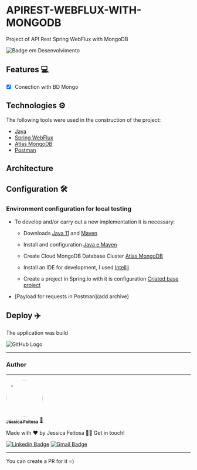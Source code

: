 # APIREST-WEBFLUX-WITH-MONGODB

Project of API Rest Spring WebFlux with MongoDB

![Badge em Desenvolvimento](http://img.shields.io/static/v1?label=STATUS&message=EM%20DESENVOLVIMENTO&color=GREEN&style=for-the-badge)

## Features 💻

- [x] Conection with BD Mongo

## Technologies ⚙️


The following tools were used in the construction of the project:

- [Java](https://www.devmedia.com.br/instalacao-e-configuracao-do-pacote-java-jdk/23749)
- [Spring WebFlux](https://medium.com/@michellibrito/spring-webflux-f611c8256c53)
- [Atlas MongoDB](https://medium.com/nstech/programa%C3%A7%C3%A3o-reativa-com-spring-boot-webflux-e-mongodb-chega-de-sofrer-f92fb64517c3)
- [Postman](https://www.postman.com/)



## Architecture







## Configuration 🛠

### Environment configuration for local testing

- To develop and/or carry out a new implementation it is necessary:

  - Downloads [Java 11](https://www.oracle.com/br/java/technologies/javase/jdk11-archive-downloads.html) and [Maven](https://maven.apache.org/download.cgi)

  - Install and configuration [Java e Maven](https://dicasdejava.com.br/como-instalar-o-maven-no-windows/)
  
  - Create Cloud MongoDB Database Cluster [Atlas MongoDB](https://medium.com/reprogramabr/conectando-no-banco-de-dados-cloud-mongodb-atlas-bca63399693f#:~:text=Primeiro%20passo%20%C3%A9%20criar%20uma,%2C%20pois%20demora%20para%20carregar..)

  - Install an IDE for development, I used [Intellij](https://dicasdejava.com.br/como-instalar-o-maven-no-windows/)

  - Create a project in Spring.io with it is configuration [Criated base project](https://grizzled-racer-225.notion.site/Config-para-Cria-o-do-Projeto-https-start-spring-io-66abc80aa9924715b8b7747736070528)
  

- [Payload for requests in Postman](add archive)


## Deploy ✈️

The application was build

![GitHub Logo](/docs/architecture.png)

---

### Author

---


<a href="https://github.com/JehhFeitosa">
 <img style="border-radius: 50%;" src="https://avatars.githubusercontent.com/u/58116519?s=400&u=8b96c6759c724308b3cfb9e6a2480fad3f5107c2&v=4" width="100px;" alt=""/>
 <br />
 <sub><b>Jéssica Feitosa</b></sub></a> <a href="https://www.linkedin.com/in/j%C3%A9ssicafeitosa/" title="Rocketseat">🚀</a>


Made with ❤️ by Jessica Feitosa 👋🏽 Get in touch!

[![Linkedin Badge](https://img.shields.io/badge/-Jessica-blue?style=flat-square&logo=Linkedin&logoColor=white&link=https://www.linkedin.com/in/jéssicafeitosa/)](https://www.linkedin.com/in/jéssicafeitosa/)
[![Gmail Badge](https://img.shields.io/badge/-jessadrianafeitosa@gmail.com-c14438?style=flat-square&logo=Gmail&logoColor=white&link=mailto:jessadrianafeitosa@gmail.com)](mailto:jessadrianafeitosa@gmail.com)

---

You can create a PR for it =) 

